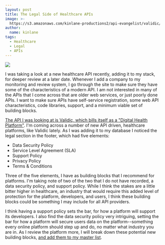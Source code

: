 ```yaml
---
layout: post
title: The Legal Side of Healthcare APIs
image: >-
  https://s3.amazonaws.com/kinlane-productions2/api-evangelist/validic/validic-logo.png
author:
  name: kinlane
tags:
  - Healthcare
  - Legal
  - APIs
---
```

[![](https://s3.amazonaws.com/kinlane-productions2/api-evangelist/validic/validic-logo.png)](https://validic.com/)

I was taking a look at a new healthcare API recently, adding it to my stack, for deeper review at a later date. Whenever I add a company to my monitoring and review system, I go through the site to make sure they have some of the characteristics of a modern API. I am not interested in many of the APIs that I come across that are older web services, or just poorly done APIs. I want to make sure APIs have self-service registration, some web API characteristics, code libraries, support, and a minimum viable set of building blocks.

[The API I was looking at is Validic, which bills itself as a "Digital Health Platform"](https://validic.com/). I'm coming across a number of new API driven, healthcare platforms, like Validic lately. As I was adding it to my database I noticed the legal section in the footer, which had five elements: 

*   Data Security Policy
*   Service Level Agreement (SLA)
*   Support Policy
*   Privacy Policy
*   Terms & Conditions

Three of the five elements, I have as building blocks that I recommend for platforms. I'm taking note of two of the two that I do not have recorded, a data security policy, and support policy. While I think the stakes are a little bitter higher in healthcare, an industry that would require this added level of protection for the platform, developers, and users, I think these building blocks could be something I may include for all API providers.

I think having a support policy sets the bar, for how a platform will support its developers. I also find the data security policy very intriguing, setting the bar for how a platform will secure users data on the platform--something every online platform should step up and do, no matter what industry you are in. As I review the platform more, I will break down these potential new building blocks, [and add them to my master list](http://management.apievangelist.com/building-blocks.html).
